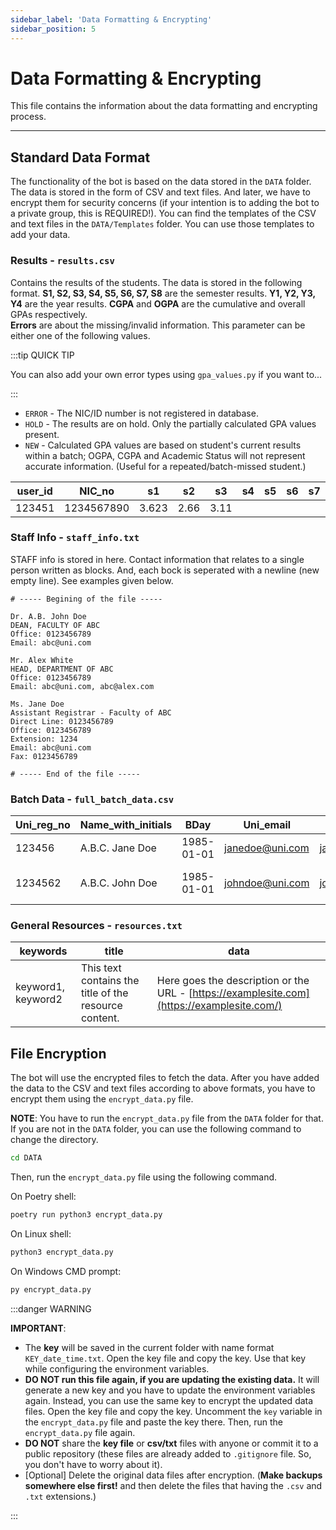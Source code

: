 ```yaml
---
sidebar_label: 'Data Formatting & Encrypting'
sidebar_position: 5
---
```


# Data Formatting & Encrypting

This file contains the information about the data formatting and encrypting process.

---

## Standard Data Format
The functionality of the bot is based on the data stored in the `DATA` folder. The data is stored in the form of CSV and text files. And later, we have to encrypt them for security concerns (if your intention is to adding the bot to a private group, this is REQUIRED!).
You can find the templates of the CSV and text files in the `DATA/Templates` folder. You can use those templates to add your data.

### Results - `results.csv`
Contains the results of the students. The data is stored in the following format.
**S1, S2, S3, S4, S5, S6, S7, S8** are the semester results. **Y1, Y2, Y3, Y4** are the year results. **CGPA** and **OGPA** are the cumulative and overall GPAs respectively.  
**Errors** are about the missing/invalid information. This parameter can be either one of the following values.

:::tip QUICK TIP

You can also add your own error types using `gpa_values.py` if you want to...

:::

- `ERROR` - The NIC/ID number is not registered in database.
- `HOLD` - The results are on hold. Only the partially calculated GPA values present.
- `NEW` - Calculated GPA values are based on student's current results within a batch; OGPA, CGPA and Academic Status will not represent accurate information. (Useful for a repeated/batch-missed student.)

| user_id | NIC_no     | s1    | s2   | s3   | s4 | s5 | s6 | s7 | s8 | Errors | Y1      | Y2 | Y3 | Y4 | cgpa   | ogpa |
| ------- | ---------- | ----- | ---- | ---- | -- | -- | -- | -- | -- | ------ | ------- | -- | -- | -- | ------ | ---- |
| 123451  | 1234567890 | 3.623 | 2.66 | 3.11 |    |    |    |    |    |        | 3.41231 |    |    |    | 3.1234 |      |

### Staff Info - `staff_info.txt`
STAFF info is stored in here.
Contact information that relates to a single person written as blocks. And, each bock is seperated with a newline (new empty line).
See examples given below.

```text
# ----- Begining of the file -----

Dr. A.B. John Doe
DEAN, FACULTY OF ABC
Office: 0123456789
Email: abc@uni.com

Mr. Alex White
HEAD, DEPARTMENT OF ABC
Office: 0123456789
Email: abc@uni.com, abc@alex.com

Ms. Jane Doe
Assistant Registrar - Faculty of ABC
Direct Line: 0123456789
Office: 0123456789
Extension: 1234
Email: abc@uni.com
Fax: 0123456789

# ----- End of the file -----

```

### Batch Data - `full_batch_data.csv`

| Uni_reg_no | Name_with_initials | BDay       | Uni_email       | Email            | Postal_address       | District | Contact_no | Errors            | Short_name |
| ---------- | ------------------ | ---------- | --------------- | ---------------- | -------------------- | -------- | ---------- | ----------------- | ---------- |
| 123456     | A.B.C. Jane Doe    | 1985-01-01 | janedoe@uni.com | janedoe@jane.com | 123/A, ABC Road, ABC | ABCD     | 123456789  |                   | Jane       |
| 1234562    | A.B.C. John Doe    | 1985-01-01 | johndoe@uni.com | johndoe@jane.com | 123/A, ABC Road, ABC | ABCD     | 123456789  | Invalid ID number | John       |

### General Resources - `resources.txt`

| keywords                               | title                                                 | data                                                                                       |
| -------------------------------------- | ----------------------------------------------------- | ------------------------------------------------------------------------------------------ |
| keyword1, keyword2 | This text contains the title of the resource content. | Here goes the description or the URL - [https://examplesite.com](https://examplesite.com/) |



## File Encryption
The bot will use the encrypted files to fetch the data.
After you have added the data to the CSV and text files according to above formats, you have to encrypt them using the `encrypt_data.py` file.

**NOTE**: You have to run the `encrypt_data.py` file from the `DATA` folder for that. If you are not in the `DATA` folder, you can use the following command to change the directory.

```bash
cd DATA
```

Then, run the `encrypt_data.py` file using the following command.

On Poetry shell:
```bash
poetry run python3 encrypt_data.py
```

On Linux shell:
```bash
python3 encrypt_data.py
```
On Windows CMD prompt:
```bash
py encrypt_data.py
```

:::danger WARNING

**IMPORTANT**:
- The **key** will be saved in the current folder with name format `KEY_date_time.txt`. Open the key file and copy the key. Use that key while configuring the environment variables.
- **DO NOT run this file again, if you are updating the existing data.** It will generate a new key and you have to update the environment variables again. Instead, you can use the same key to encrypt the updated data files. Open the key file and copy the key. Uncomment the `key` variable in the `encrypt_data.py` file and paste the key there. Then, run the `encrypt_data.py` file again.
- **DO NOT** share the **key file** or **csv/txt** files with anyone or commit it to a public repository (these files are already added to `.gitignore` file. So, you don't have to worry about it).
- [Optional] Delete the original data files after encryption. (**Make backups somewhere else first!** and then delete the files that having the `.csv` and `.txt` extensions.)

:::
